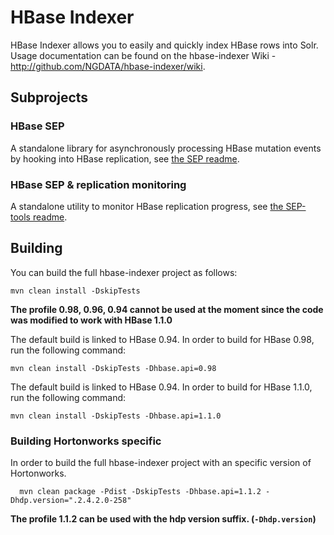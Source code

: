 HBase Indexer
=============

HBase Indexer allows you to easily and quickly index HBase rows into Solr.
Usage documentation can be found on the hbase-indexer Wiki -
http://github.com/NGDATA/hbase-indexer/wiki.

## Subprojects

### HBase SEP

A standalone library for asynchronously processing HBase mutation events
by hooking into HBase replication, see [the SEP readme](hbase-sep/README.md).

### HBase SEP & replication monitoring

A standalone utility to monitor HBase replication progress,
see [the SEP-tools readme](hbase-sep/hbase-sep-tools/README.md).


## Building

You can build the full hbase-indexer project as follows:

    mvn clean install -DskipTests

**The profile 0.98, 0.96, 0.94 cannot be used at the moment since the code was modified to work with HBase 1.1.0**

The default build is linked to HBase 0.94. In order to build for HBase 0.98,
run the following command:

    mvn clean install -DskipTests -Dhbase.api=0.98

The default build is linked to HBase 0.94. In order to build for HBase 1.1.0,
run the following command:

    mvn clean install -DskipTests -Dhbase.api=1.1.0


### Building Hortonworks specific

In order to build the full hbase-indexer project with an specific version of Hortonworks.

      mvn clean package -Pdist -DskipTests -Dhbase.api=1.1.2 -Dhdp.version=".2.4.2.0-258"

**The profile 1.1.2 can be used with the hdp version suffix. (`-Dhdp.version`)**
